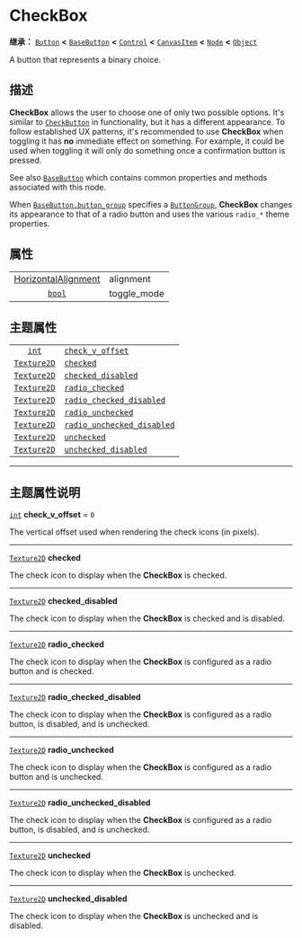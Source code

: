 <!-- ⚠ 请勿编辑本文件 ⚠ -->
<!-- 本文档使用脚本从 WeDot 引擎源码仓库生成。 -->
<!-- 生成脚本：https://github.com/WeDot-Engine/WeDot/tree/4.3/doc/tools/make_md.py； -->
<!-- 原文件：https://github.com/WeDot-Engine/WeDot/tree/4.3/doc/classes/CheckBox.xml。 -->

<div id="_class_checkbox"></div>

# CheckBox

**继承：** [`Button`](class_button.md) **<** [`BaseButton`](class_basebutton.md) **<** [`Control`](class_control.md) **<** [`CanvasItem`](class_canvasitem.md) **<** [`Node`](class_node.md) **<** [`Object`](class_object.md)

A button that represents a binary choice.

## 描述

**CheckBox** allows the user to choose one of only two possible options. It's similar to [`CheckButton`](class_checkbutton.md) in functionality, but it has a different appearance. To follow established UX patterns, it's recommended to use **CheckBox** when toggling it has **no** immediate effect on something. For example, it could be used when toggling it will only do something once a confirmation button is pressed.

See also [`BaseButton`](class_basebutton.md) which contains common properties and methods associated with this node.

When [`BaseButton.button_group`](class_basebutton.md#class_basebutton_property_button_group) specifies a [`ButtonGroup`](class_buttongroup.md), **CheckBox** changes its appearance to that of a radio button and uses the various `radio_*` theme properties.

## 属性

|||
|:-:|:--|
| [HorizontalAlignment](#enum_@globalscope_horizontalalignment) | alignment   | ``0`` (overrides [`Button`](class_button.md#class_button_property_alignment))                  |
| [`bool`](class_bool.md)                                       | toggle_mode | ``true`` (overrides [`BaseButton`](class_basebutton.md#class_basebutton_property_toggle_mode)) |

## 主题属性

|||
|:-:|:--|
| [`int`](class_int.md)             | [`check_v_offset`](class_checkbox.md#class_checkbox_theme_constant_check_v_offset)                 | ``0`` |
| [`Texture2D`](class_texture2d.md) | [`checked`](class_checkbox.md#class_checkbox_theme_icon_checked)                                   |       |
| [`Texture2D`](class_texture2d.md) | [`checked_disabled`](class_checkbox.md#class_checkbox_theme_icon_checked_disabled)                 |       |
| [`Texture2D`](class_texture2d.md) | [`radio_checked`](class_checkbox.md#class_checkbox_theme_icon_radio_checked)                       |       |
| [`Texture2D`](class_texture2d.md) | [`radio_checked_disabled`](class_checkbox.md#class_checkbox_theme_icon_radio_checked_disabled)     |       |
| [`Texture2D`](class_texture2d.md) | [`radio_unchecked`](class_checkbox.md#class_checkbox_theme_icon_radio_unchecked)                   |       |
| [`Texture2D`](class_texture2d.md) | [`radio_unchecked_disabled`](class_checkbox.md#class_checkbox_theme_icon_radio_unchecked_disabled) |       |
| [`Texture2D`](class_texture2d.md) | [`unchecked`](class_checkbox.md#class_checkbox_theme_icon_unchecked)                               |       |
| [`Texture2D`](class_texture2d.md) | [`unchecked_disabled`](class_checkbox.md#class_checkbox_theme_icon_unchecked_disabled)             |       |

<!-- rst-class:: classref-section-separator -->

---

## 主题属性说明

<div id="_class_checkbox_theme_constant_check_v_offset"></div>

[`int`](class_int.md) **check_v_offset** = ``0`` <div id="class_checkbox_theme_constant_check_v_offset"></div>

The vertical offset used when rendering the check icons (in pixels).

<!-- rst-class:: classref-item-separator -->

---

<div id="_class_checkbox_theme_icon_checked"></div>

[`Texture2D`](class_texture2d.md) **checked** <div id="class_checkbox_theme_icon_checked"></div>

The check icon to display when the **CheckBox** is checked.

<!-- rst-class:: classref-item-separator -->

---

<div id="_class_checkbox_theme_icon_checked_disabled"></div>

[`Texture2D`](class_texture2d.md) **checked_disabled** <div id="class_checkbox_theme_icon_checked_disabled"></div>

The check icon to display when the **CheckBox** is checked and is disabled.

<!-- rst-class:: classref-item-separator -->

---

<div id="_class_checkbox_theme_icon_radio_checked"></div>

[`Texture2D`](class_texture2d.md) **radio_checked** <div id="class_checkbox_theme_icon_radio_checked"></div>

The check icon to display when the **CheckBox** is configured as a radio button and is checked.

<!-- rst-class:: classref-item-separator -->

---

<div id="_class_checkbox_theme_icon_radio_checked_disabled"></div>

[`Texture2D`](class_texture2d.md) **radio_checked_disabled** <div id="class_checkbox_theme_icon_radio_checked_disabled"></div>

The check icon to display when the **CheckBox** is configured as a radio button, is disabled, and is unchecked.

<!-- rst-class:: classref-item-separator -->

---

<div id="_class_checkbox_theme_icon_radio_unchecked"></div>

[`Texture2D`](class_texture2d.md) **radio_unchecked** <div id="class_checkbox_theme_icon_radio_unchecked"></div>

The check icon to display when the **CheckBox** is configured as a radio button and is unchecked.

<!-- rst-class:: classref-item-separator -->

---

<div id="_class_checkbox_theme_icon_radio_unchecked_disabled"></div>

[`Texture2D`](class_texture2d.md) **radio_unchecked_disabled** <div id="class_checkbox_theme_icon_radio_unchecked_disabled"></div>

The check icon to display when the **CheckBox** is configured as a radio button, is disabled, and is unchecked.

<!-- rst-class:: classref-item-separator -->

---

<div id="_class_checkbox_theme_icon_unchecked"></div>

[`Texture2D`](class_texture2d.md) **unchecked** <div id="class_checkbox_theme_icon_unchecked"></div>

The check icon to display when the **CheckBox** is unchecked.

<!-- rst-class:: classref-item-separator -->

---

<div id="_class_checkbox_theme_icon_unchecked_disabled"></div>

[`Texture2D`](class_texture2d.md) **unchecked_disabled** <div id="class_checkbox_theme_icon_unchecked_disabled"></div>

The check icon to display when the **CheckBox** is unchecked and is disabled.

[^virtual]: 本方法通常需要用户覆盖才能生效。
[^const]: 本方法无副作用，不会修改该实例的任何成员变量。
[^vararg]: 本方法除了能接受在此处描述的参数外，还能够继续接受任意数量的参数。
[^constructor]: 本方法用于构造某个类型。
[^static]: 调用本方法无需实例，可直接使用类名进行调用。
[^operator]: 本方法描述的是使用本类型作为左操作数的有效运算符。
[^bitfield]: 这个值是由下列位标志构成位掩码的整数。
[^void]: 无返回值。
